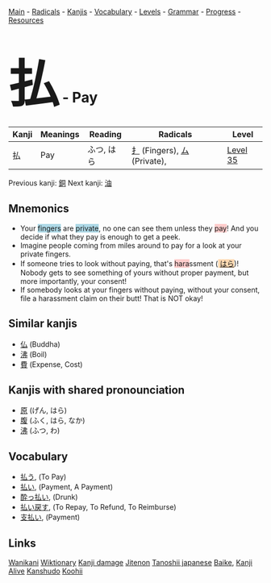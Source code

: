 <style> bigfont {font-size: 100px}</style>
[Main](../README.md) -
[Radicals](../radicals.md) -
[Kanjis](../kanjis.md) -
[Vocabulary](../vocabulary.md) -
[Levels](../levels.md) -
[Grammar](../grammar.md) - 
[Progress](../progress.md) -
[Resources](../resources.md)
# <bigfont> 払</bigfont> - Pay 

| Kanji | Meanings | Reading | Radicals | Level |
| --- | --- | --- | --- | --- |
| 払 | Pay | ふつ, はら | [扌](../radicals/扌.md) (Fingers), [ム](../radicals/ム.md) (Private),  | [Level 35](../levels/wk_level35.md) |

Previous kanji: [銅](銅.md) Next kanji: [油](油.md) 

## Mnemonics
 * Your <span style="background-color:#ADD8E6"> fingers</span> are <span style="background-color:#ADD8E6"> private</span>, no one can see them unless they <span style="background-color:#ffcccb"> pay</span>! And you decide if what they pay is enough to get a peek.
* Imagine people coming from miles around to pay for a look at your private fingers.
* If someone tries to look without paying, that's <span style="background-color:#ffcccb"> hara</span>ssment (<span style="background-color:#fed8b1"> [はら](https://jisho.org/search/はら)</span>)! Nobody gets to see something of yours without proper payment, but more importantly, your consent!
* If somebody looks at your fingers without paying, without your consent, file a harassment claim on their butt! That is NOT okay!


## Similar kanjis
 * [仏](仏.md) (Buddha)
* [沸](沸.md) (Boil)
* [費](費.md) (Expense, Cost)



## Kanjis with shared pronounciation
 * [原](原.md) (げん, はら)
* [腹](腹.md) (ふく, はら, なか)
* [沸](沸.md) (ふつ, わ)



## Vocabulary
 * [払う](../vocabulary/払.md), (To Pay)
* [払い](../vocabulary/払.md), (Payment, A Payment)
* [酔っ払い](../vocabulary/払.md), (Drunk)
* [払い戻す](../vocabulary/払.md), (To Repay, To Refund, To Reimburse)
* [支払い](../vocabulary/払.md), (Payment)




## Links 


[Wanikani](https://www.wanikani.com/kanji/払)
[Wiktionary](https://en.wiktionary.org/wiki/払)
[Kanji damage](http://www.kanjidamage.com/kanji/search?utf8=✓&q=払)
[Jitenon](https://jitenon.com/kanji/払)
[Tanoshii japanese](https://www.tanoshiijapanese.com/dictionary/kanji.cfm?k=払)
[Baike](https://baike.baidu.com/item/払),
[Kanji Alive](https://app.kanjialive.com/払)
[Kanshudo](https://www.kanshudo.com/searchmn?q=払)
[Koohii](https://kanji.koohii.com/study/kanji/払)
